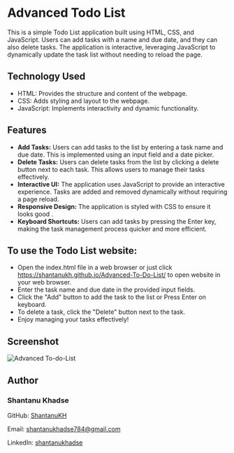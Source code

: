 # Advanced Todo List

This is a simple Todo List application built using HTML, CSS, and JavaScript. Users can add tasks with a name and due date, and they can also delete tasks. The application is interactive, leveraging JavaScript to dynamically update the task list without needing to reload the page.

## Technology Used 

- HTML: Provides the structure and content of the webpage.
- CSS: Adds styling and layout to the webpage.
- JavaScript: Implements interactivity and dynamic functionality.

## Features

- **Add Tasks:** Users can add tasks to the list by entering a task name and due date. This is implemented using an input field and a date picker.
- **Delete Tasks:** Users can delete tasks from the list by clicking a delete button next to each task. This allows users to manage their tasks effectively.
- **Interactive UI:** The application uses JavaScript to provide an interactive experience. Tasks are added and removed dynamically without requiring a page reload.
- **Responsive Design:** The application is styled with CSS to ensure it looks good .
- **Keyboard Shortcuts:** Users can add tasks by pressing the Enter key, making the task management process quicker and more efficient.

## To use the Todo List website:

- Open the index.html file in a web browser or just click https://shantanukh.github.io/Advanced-To-Do-List/ to open website in your web browser.
- Enter the task name and due date in the provided input fields.
- Click the "Add" button to add the task to the list or Press Enter on keyboard.
- To delete a task, click the "Delete" button next to the task.
- Enjoy managing your tasks effectively!



## Screenshot

![Advanced To-do-List](https://github.com/ShantanuKH/To-Do-List/assets/99231251/2d923a88-4af4-4866-870d-c0b6f83b6d18)


## Author


   ### Shantanu Khadse
  
  GitHub: [ShantanuKH](https://github.com/ShantanuKH)
  
  Email: shantanukhadse784@gmail.com  
  
  LinkedIn: [shantanukhadse](https://www.linkedin.com/in/shantanu-khadse-a62585230/)


